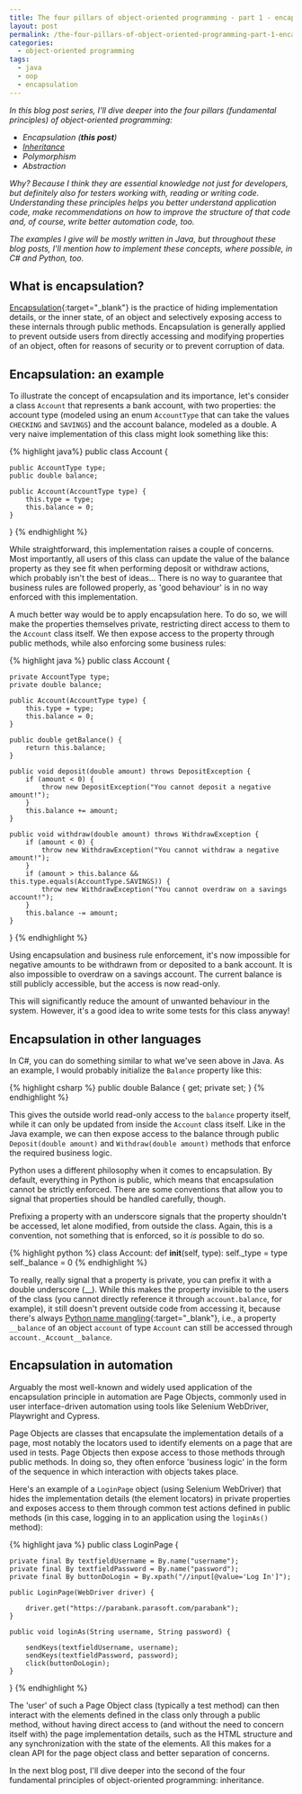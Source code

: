 ```yaml
---
title: The four pillars of object-oriented programming - part 1 - encapsulation
layout: post
permalink: /the-four-pillars-of-object-oriented-programming-part-1-encapsulation/
categories:
  - object-oriented programming
tags:
  - java
  - oop
  - encapsulation
---
```

_In this blog post series, I'll dive deeper into the four pillars (fundamental principles) of object-oriented programming:_

* _Encapsulation (**this post**)_
* _[Inheritance](/the-four-pillars-of-object-oriented-programming-part-2-inheritance/)_
* _Polymorphism_
* _Abstraction_

_Why? Because I think they are essential knowledge not just for developers, but definitely also for testers working with, reading or writing code. Understanding these principles helps you better understand application code, make recommendations on how to improve the structure of that code and, of course, write better automation code, too._

_The examples I give will be mostly written in Java, but throughout these blog posts, I'll mention how to implement these concepts, where possible, in C# and Python, too._

## What is encapsulation?
[Encapsulation](https://en.wikipedia.org/wiki/Encapsulation_(computer_programming)){:target="_blank"} is the practice of hiding implementation details, or the inner state, of an object and selectively exposing access to these internals through public methods. Encapsulation is generally applied to prevent outside users from directly accessing and modifying properties of an object, often for reasons of security or to prevent corruption of data.

## Encapsulation: an example
To illustrate the concept of encapsulation and its importance, let's consider a class `Account` that represents a bank account, with two properties: the account type (modeled using an enum `AccountType` that can take the values `CHECKING` and `SAVINGS`) and the account balance, modeled as a double. A very naive implementation of this class might look something like this:

{% highlight java%}
public class Account {

    public AccountType type;
    public double balance;
    
    public Account(AccountType type) {
        this.type = type;
        this.balance = 0;
    }
}
{% endhighlight %}

While straightforward, this implementation raises a couple of concerns. Most importantly, all users of this class can update the value of the balance property as they see fit when performing deposit or withdraw actions, which probably isn't the best of ideas... There is no way to guarantee that business rules are followed properly, as 'good behaviour' is in no way enforced with this implementation.

A much better way would be to apply encapsulation here. To do so, we will make the properties themselves private, restricting direct access to them to the `Account` class itself. We then expose access to the property through public methods, while also enforcing some business rules:

{% highlight java %}
public class Account {

    private AccountType type;
    private double balance;

    public Account(AccountType type) {
        this.type = type;
        this.balance = 0;
    }

    public double getBalance() {
        return this.balance;
    }
    
    public void deposit(double amount) throws DepositException {
        if (amount < 0) {
            throw new DepositException("You cannot deposit a negative amount!");
        }
        this.balance += amount;
    }
    
    public void withdraw(double amount) throws WithdrawException {
        if (amount < 0) {
            throw new WithdrawException("You cannot withdraw a negative amount!");
        }
        if (amount > this.balance && this.type.equals(AccountType.SAVINGS)) {
            throw new WithdrawException("You cannot overdraw on a savings account!");
        }
        this.balance -= amount;
    }
}
{% endhighlight %}

Using encapsulation and business rule enforcement, it's now impossible for negative amounts to be withdrawn from or deposited to a bank account. It is also impossible to overdraw on a savings account. The current balance is still publicly accessible, but the access is now read-only.

This will significantly reduce the amount of unwanted behaviour in the system. However, it's a good idea to write some tests for this class anyway!

## Encapsulation in other languages
In C#, you can do something similar to what we've seen above in Java. As an example, I would probably initialize the `Balance` property like this:

{% highlight csharp %}
public double Balance { get; private set; }
{% endhighlight %}

This gives the outside world read-only access to the `balance` property itself, while it can only be updated from inside the `Account` class itself. Like in the Java example, we can then expose access to the balance through public `Deposit(double amount)` and `Withdraw(double amount)` methods that enforce the required business logic.

Python uses a different philosophy when it comes to encapsulation. By default, everything in Python is public, which means that encapsulation cannot be strictly enforced. There are some conventions that allow you to signal that properties should be handled carefully, though.

Prefixing a property with an underscore signals that the property shouldn't be accessed, let alone modified, from outside the class. Again, this is a convention, not something that is enforced, so it _is_ possible to do so.

{% highlight python %}
class Account:
    def __init__(self, type):
        self._type = type
        self._balance = 0
{% endhighlight %}

To really, really signal that a property is private, you can prefix it with a double underscore (__). While this makes the property invisible to the users of the class (you cannot directly reference it through `account.balance`, for example), it still doesn't prevent outside code from accessing it, because there's always [Python name mangling](https://www.geeksforgeeks.org/name-mangling-in-python/){:target="_blank"}, i.e., a property `__balance` of an object `account` of type `Account` can still be accessed through `account._Account__balance`.

## Encapsulation in automation
Arguably the most well-known and widely used application of the encapsulation principle in automation are Page Objects, commonly used in user interface-driven automation using tools like Selenium WebDriver, Playwright and Cypress.

Page Objects are classes that encapsulate the implementation details of a page, most notably the locators used to identify elements on a page that are used in tests. Page Objects then expose access to those methods through public methods. In doing so, they often enforce 'business logic' in the form of the sequence in which interaction with objects takes place.

Here's an example of a `LoginPage` object (using Selenium WebDriver) that hides the implementation details (the element locators) in private properties and exposes access to them through common test actions defined in public methods (in this case, logging in to an application using the `loginAs()` method):

{% highlight java %}
public class LoginPage {

    private final By textfieldUsername = By.name("username");
    private final By textfieldPassword = By.name("password");
    private final By buttonDoLogin = By.xpath("//input[@value='Log In']");

    public LoginPage(WebDriver driver) {

        driver.get("https://parabank.parasoft.com/parabank");
    }

    public void loginAs(String username, String password) {

        sendKeys(textfieldUsername, username);
        sendKeys(textfieldPassword, password);
        click(buttonDoLogin);
    }
}
{% endhighlight %}

The 'user' of such a Page Object class (typically a test method) can then interact with the elements defined in the class only through a public method, without having direct access to (and without the need to concern itself with) the page implementation details, such as the HTML structure and any synchronization with the state of the elements. All this makes for a clean API for the page object class and better separation of concerns.

In the next blog post, I'll dive deeper into the second of the four fundamental principles of object-oriented programming: inheritance.